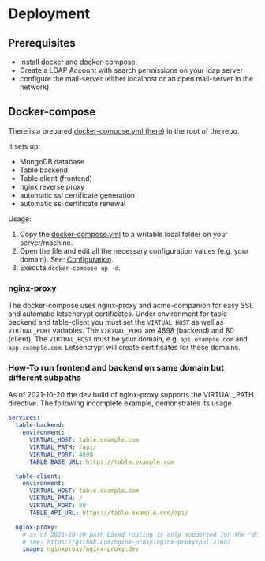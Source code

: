 # Deployment

## Prerequisites

* Install docker and docker-compose.
* Create a LDAP Account with search permissions on your ldap server
* configure the mail-server (either localhost or an open mail-server in the network)

## Docker-compose

There is a prepared [docker-compose.yml (here)](https://github.com/adroste/tableapp/blob/master/docker-compose.yml) in the root of the repo.

It sets up:
* MongoDB database
* Table backend
* Table client (frontend)
* nginx reverse proxy
* automatic ssl certificate generation
* automatic ssl certificate renewal

Usage:
1. Copy the [docker-compose.yml](https://github.com/adroste/tableapp/blob/master/docker-compose.yml) to a writable local folder on your server/machine.
2. Open the file and edit all the necessary configuration values (e.g. your domain). See: [Configuration](configuration.md). 
3. Execute `docker-compose up -d`.

### nginx-proxy

The docker-compose uses nginx-proxy and acme-companion for easy SSL and automatic letsencrypt certificates.
Under environment for table-backend and table-client you must set the `VIRTUAL_HOST` as well as `VIRTUAL_PORT` variables. The `VIRTUAL_PORT` are 4898 (backend) and 80 (client). The `VIRTUAL_HOST` must be your domain, e.g. `api.example.com` and `app.example.com`. Letsencrypt will create certificates for these domains.

### How-To run frontend and backend on same domain but different subpaths

As of 2021-10-20 the dev build of nginx-proxy supports the VIRTUAL_PATH directive. The following incomplete example, demonstrates its usage. 

```yaml
services:
  table-backend:
    environment:
      VIRTUAL_HOST: table.example.com
      VIRTUAL_PATH: /api/
      VIRTUAL_PORT: 4898
      TABLE_BASE_URL: https://table.example.com

  table-client:
    environment:
      VIRTUAL_HOST: table.example.com
      VIRTUAL_PATH: /
      VIRTUAL_PORT: 80
      TABLE_API_URL: https://table.example.com/api/

  nginx-proxy:
    # as of 2021-10-20 path based routing is only supported for the "dev"-images
    # see: https://github.com/nginx-proxy/nginx-proxy/pull/1607 
    image: nginxproxy/nginx-proxy:dev
```